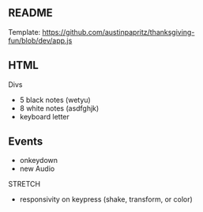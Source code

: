 ## README

Template:
https://github.com/austinpapritz/thanksgiving-fun/blob/dev/app.js

## HTML

Divs

-   5 black notes (wetyu)
-   8 white notes (asdfghjk)
-   keyboard letter

## Events

-   onkeydown
-   new Audio

STRETCH

-   responsivity on keypress (shake, transform, or color)
